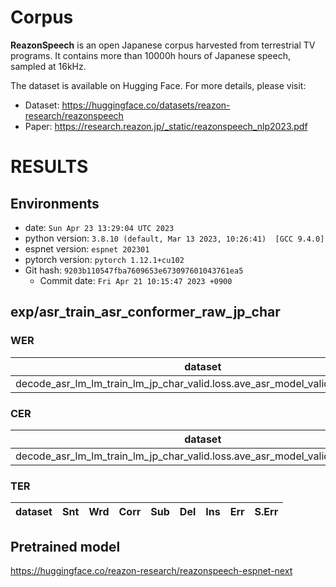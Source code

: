 # Corpus

**ReazonSpeech** is an open Japanese corpus harvested from terrestrial
TV programs. It contains more than 10000h hours of Japanese speech,
sampled at 16kHz.

The dataset is available on Hugging Face. For more details, please visit:

* Dataset: https://huggingface.co/datasets/reazon-research/reazonspeech
* Paper: https://research.reazon.jp/_static/reazonspeech_nlp2023.pdf

# RESULTS
## Environments
- date: `Sun Apr 23 13:29:04 UTC 2023`
- python version: `3.8.10 (default, Mar 13 2023, 10:26:41)  [GCC 9.4.0]`
- espnet version: `espnet 202301`
- pytorch version: `pytorch 1.12.1+cu102`
- Git hash: `9203b110547fba7609653e673097601043761ea5`
  - Commit date: `Fri Apr 21 10:15:47 2023 +0900`

## exp/asr_train_asr_conformer_raw_jp_char
### WER

|dataset|Snt|Wrd|Corr|Sub|Del|Ins|Err|S.Err|
|---|---|---|---|---|---|---|---|---|
|decode_asr_lm_lm_train_lm_jp_char_valid.loss.ave_asr_model_valid.acc.ave/test|64|64|53.1|46.9|0.0|0.0|46.9|46.9|

### CER

|dataset|Snt|Wrd|Corr|Sub|Del|Ins|Err|S.Err|
|---|---|---|---|---|---|---|---|---|
|decode_asr_lm_lm_train_lm_jp_char_valid.loss.ave_asr_model_valid.acc.ave/test|64|2364|87.7|3.0|9.2|2.8|15.1|46.9|

### TER

|dataset|Snt|Wrd|Corr|Sub|Del|Ins|Err|S.Err|
|---|---|---|---|---|---|---|---|---|

## Pretrained model

https://huggingface.co/reazon-research/reazonspeech-espnet-next

